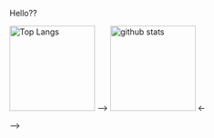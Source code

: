 <!-- ![github-readme-stats](https://git-hub-readme-stats-clone-31uf.vercel.app/api/?username=Sashq-o)
![github-readme-stats](https://git-hub-readme-stats-clone-31uf.vercel.app/api/top-langs/?username=Sashq-o) -->
Hello??
<p align="left"> 
  <img alt="Top Langs" height="150px" src="https://github-readme-stats-nu-six-65.vercel.app/api//top-langs/?username=Sashq-o&layout=compact&show_icons=true&theme=onedark" /> -->
  <img alt="github stats" height="150px" src="https://github-readme-stats-nu-six-65.vercel.app/api?username=Sashq-o&theme=onedark&show_icons=ture" />
<- </p> -->


